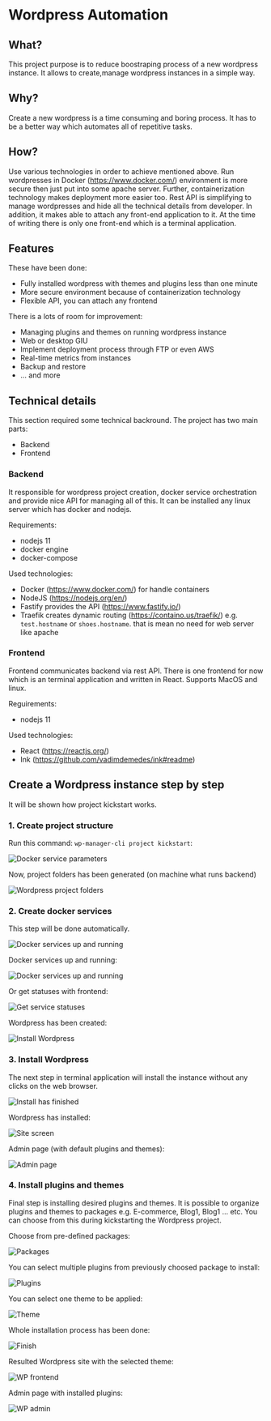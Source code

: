 # Wordpress Automation

## What?

This project purpose is to reduce boostraping process of a new wordpress instance. It allows to create,manage wordpress instances in a simple way.

## Why?

Create a new wordpress is a time consuming and boring process. It has to be a better way which automates all of repetitive tasks.

## How?

Use various technologies in order to achieve mentioned above. Run wordpresses in Docker (https://www.docker.com/) environment is more secure then just put into some apache server. Further, containerization technology makes deployment more easier too.
Rest API is simplifying to manage wordpresses and hide all the technical details from developer. In addition, it makes able to attach any front-end application to it. At the time of writing there is only one front-end which is a terminal application.

## Features

These have been done:

* Fully installed wordpress with themes and plugins less than one minute
* More secure environment because of containerization technology
* Flexible API, you can attach any frontend

There is a lots of room for improvement:

* Managing plugins and themes on running wordpress instance
* Web or desktop GIU
* Implement deployment process through FTP or even AWS
* Real-time metrics from instances
* Backup and restore
* ... and more

## Technical details

This section required some technical backround. The project has two main parts:

* Backend
* Frontend

### Backend

It responsible for wordpress project creation, docker service orchestration and provide nice API for managing all of this. It can be installed any linux server which has docker and nodejs.

Requirements:

* nodejs 11
* docker engine
* docker-compose

Used technologies:

* Docker (<https://www.docker.com/>) for handle containers
* NodeJS (<https://nodejs.org/en/>)
* Fastify provides the API (<https://www.fastify.io/>)
* Traefik creates dynamic routing (<https://containo.us/traefik/>) e.g. `test.hostname` or `shoes.hostname`. that is mean no need for web server like apache

### Frontend

Frontend communicates backend via rest API. There is one frontend for now which is an terminal application and written in React. Supports MacOS and linux.

Reguirements:

* nodejs 11

Used technologies:

* React (<https://reactjs.org/>)
* Ink (<https://github.com/vadimdemedes/ink#readme>)

## Create a Wordpress instance step by step

It will be shown how project kickstart works. 

### 1. Create project structure

Run this command: `wp-manager-cli project kickstart`:

![Docker service parameters](./documentation/images/1.png "Docker service parameters")

Now, project folders has been generated (on machine what runs backend)

![Wordpress project folders](./documentation/images/15.png "Wordpress project folders")

### 2. Create docker services

This step will be done automatically.

![Docker services up and running](./documentation/images/2.png "Docker services up and running")

Docker services up and running:

![Docker services up and running](./documentation/images/3.png "Docker services up and running")

Or get statuses with frontend: 

![Get service statuses](./documentation/images/16.png "Get service statuses")

Wordpress has been created:

![Install Wordpress](./documentation/images/4.png "Install Wordpress")

### 3. Install Wordpress

The next step in terminal application will install the instance without any clicks on the web browser.

![Install has finished](./documentation/images/5.png "Install has finished")

Wordpress has installed:

![Site screen](./documentation/images/6.png "Site screen")

Admin page (with default plugins and themes):

![Admin page](./documentation/images/7.png "Admin page")

### 4. Install plugins and themes

Final step is installing desired plugins and themes. It is possible to organize plugins and themes to packages e.g. E-commerce, Blog1, Blog1 ... etc. You can choose from this during kickstarting the Wordpress project.

Choose from pre-defined packages:

![Packages](./documentation/images/8.png "Packages")

You can select multiple plugins from previously choosed package to install:

![Plugins](./documentation/images/9.png "Plugins")

You can select one theme to be applied:

![Theme](./documentation/images/10.png "Theme")

Whole installation process has been done:

![Finish](./documentation/images/12.png "Finish")

Resulted Wordpress site with the selected theme:

![WP frontend](./documentation/images/13.png "WP frontend")

Admin page with installed plugins:

![WP admin](./documentation/images/14.png "WP admin")


